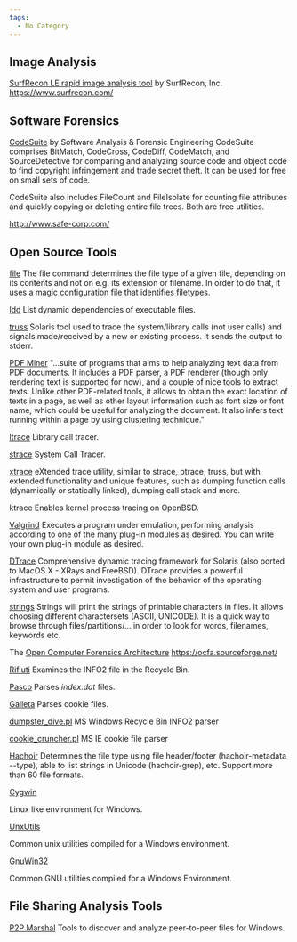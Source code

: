 ```yaml
---
tags:
  - No Category
---
```

## Image Analysis

[SurfRecon LE rapid image analysis tool](surfrecon_le_rapid_image_analysis_tool.md) by SurfRecon, Inc.
<https://www.surfrecon.com/>

## Software Forensics

[CodeSuite](codesuite.md) by Software Analysis & Forensic Engineering
CodeSuite comprises BitMatch, CodeCross, CodeDiff, CodeMatch, and
SourceDetective for comparing and analyzing source code and object code
to find copyright infringement and trade secret theft. It can be used
for free on small sets of code.

CodeSuite also includes FileCount and FileIsolate for counting file
attributes and quickly copying or deleting entire file trees. Both are
free utilities.

<http://www.safe-corp.com/>

## Open Source Tools

[file](file.md)
The file command determines the file type of a given file, depending on
its contents and not on e.g. its extension or filename. In order to do
that, it uses a magic configuration file that identifies filetypes.

[ldd](https://linux.die.net/man/1/ldd)
List dynamic dependencies of executable files.

[truss](https://docs.oracle.com/cd/E88353_01/html/E37839/truss-1.html)
Solaris tool used to trace the system/library calls (not user calls) and
signals made/received by a new or existing process. It sends the output
to stderr.

[PDF Miner](https://www.unixuser.org/~euske/python/pdfminer/index.html)
"...suite of programs that aims to help analyzing text data from PDF
documents. It includes a PDF parser, a PDF renderer (though only
rendering text is supported for now), and a couple of nice tools to
extract texts. Unlike other PDF-related tools, it allows to obtain the
exact location of texts in a page, as well as other layout information
such as font size or font name, which could be useful for analyzing the
document. It also infers text running within a page by using clustering
technique."

[ltrace](https://linux.die.net/man/1/ltrace)
Library call tracer.

[strace](https://sourceforge.net/projects/strace/)
System Call Tracer.

[xtrace](https://sourceforge.net/projects/xtrace/)
eXtended trace utility, similar to strace, ptrace, truss, but with
extended functionality and unique features, such as dumping function
calls (dynamically or statically linked), dumping call stack and more.

ktrace
Enables kernel process tracing on OpenBSD.

[Valgrind](https://valgrind.org/)
Executes a program under emulation, performing analysis according to one
of the many plug-in modules as desired. You can write your own plug-in
module as desired.

[DTrace](https://www.oracle.com/it-infrastructure/)
Comprehensive dynamic tracing framework for Solaris (also ported to
MacOS X - XRays and FreeBSD). DTrace provides a powerful infrastructure
to permit investigation of the behavior of the operating system and user
programs.

[strings](strings.md)
Strings will print the strings of printable characters in files. It
allows choosing different charactersets (ASCII, UNICODE). It is a quick
way to browse through files/partitions/... in order to look for words,
filenames, keywords etc.

The [Open Computer Forensics Architecture](open_computer_forensics_architecture.md)
<https://ocfa.sourceforge.net/>

[Rifiuti](https://www.mcafee.com/)
Examines the INFO2 file in the Recycle Bin.

[Pasco](https://www.mcafee.com/)
Parses *index.dat* files.

[Galleta](https://www.mcafee.com/)
Parses cookie files.

[dumpster_dive.pl](https://jafat.sourceforge.net/files.html)
MS Windows Recycle Bin INFO2 parser

[cookie_cruncher.pl](https://jafat.sourceforge.net/files.html)
MS IE cookie file parser

[Hachoir](hachoir.md)
Determines the file type using file header/footer (hachoir-metadata
--type), able to list strings in Unicode (hachoir-grep), etc. Support
more than 60 file formats.

[Cygwin](cygwin.md)

Linux like environment for Windows.

[UnxUtils](https://unxutils.sourceforge.net/)

Common unix utilities compiled for a Windows environment.

[GnuWin32](https://gnuwin32.sourceforge.net/)

Common GNU utilities compiled for a Windows Environment.

## File Sharing Analysis Tools

[P2P Marshal](p2pmarshal.md)
Tools to discover and analyze peer-to-peer files for Windows.
